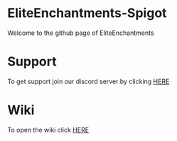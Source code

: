 # EliteEnchantments-Spigot
Welcome to the github page of EliteEnchantments

# Support
To get support join our discord server by clicking [HERE](https://discord.gg/5aFrHbz)

# Wiki
To open the wiki click [HERE]()
